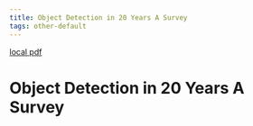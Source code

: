 ```yaml
---
title: Object Detection in 20 Years A Survey
tags: other-default
---
```


[local pdf](../../../pdfs/Object%20Detection%20in%2020%20Years%20A%20Survey.pdf)

# Object Detection in 20 Years A Survey
